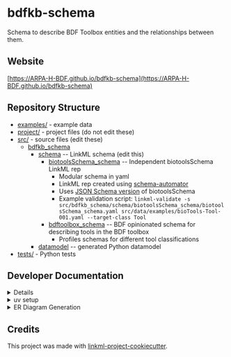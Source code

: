 # bdfkb-schema

Schema to describe BDF Toolbox entities and the relationships between them.

## Website

[https://ARPA-H-BDF.github.io/bdfkb-schema](https://ARPA-H-BDF.github.io/bdfkb-schema)

## Repository Structure

* [examples/](examples/) - example data
* [project/](project/) - project files (do not edit these)
* [src/](src/) - source files (edit these)
  * [bdfkb_schema](src/bdfkb_schema)
    * [schema](src/bdfkb_schema/schema) -- LinkML schema
      (edit this)
      * [biotoolsSchema_schema](src/bdfkb_schema/schema/biotoolsSchema_schema/) -- Independent biotoolsSchema LinkML rep
        * Modular schema in yaml
        * LinkML rep created using [schema-automator](https://github.com/linkml/schema-automator)
        * Uses [JSON Schema version](https://github.com/bio-tools/biotoolsSchema/tree/main/jsonschema) of biotoolsSchema
        * Example validation script: `linkml-validate -s src/bdfkb_schema/schema/biotoolsSchema_schema/biotoolsSchema_schema.yaml src/data/examples/bioTools-Tool-001.yaml --target-class Tool`
      * [bdftoolbox_schema](src/bdfkb_schema/schema/bdftoolbox_schema/) -- BDF opinionated schema for describing tools in the BDF toolbox
        * Profiles schemas for different tool classifications
    * [datamodel](src/bdfkb_schema/datamodel) -- generated
      Python datamodel
* [tests/](tests/) - Python tests

## Developer Documentation

<details>
Use the `make` command to generate project artefacts:

* `make all`: make everything
* `make deploy`: deploys site
</details>

<details>
<summary>uv setup</summary>

Installation:
* With uv installed, run `uv run main.py`
  * This will install all dependencies & use required Python version
* Install linkml tools (if not already installed): `uv tool install linkml`

</details>

<details>
<summary>ER Diagram Generation</summary>

Create ER Diagram with Mermaid:
* `gen-erdiagram ./src/bdfkb_schema/schema/sample_import_schema/custom-llm-tool.yaml > mermaid.md`

</details>

## Credits

This project was made with
[linkml-project-cookiecutter](https://github.com/linkml/linkml-project-cookiecutter).
